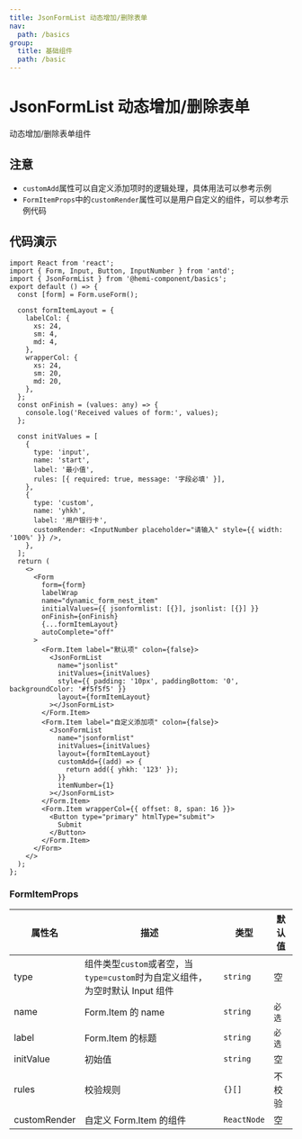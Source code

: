 ```yaml
---
title: JsonFormList 动态增加/删除表单
nav:
  path: /basics
group:
  title: 基础组件
  path: /basic
---
```


# JsonFormList 动态增加/删除表单

动态增加/删除表单组件

## 注意

- `customAdd`属性可以自定义添加项时的逻辑处理，具体用法可以参考示例
- `FormItemProps`中的`customRender`属性可以是用户自定义的组件，可以参考示例代码

## 代码演示

```tsx
import React from 'react';
import { Form, Input, Button, InputNumber } from 'antd';
import { JsonFormList } from '@hemi-component/basics';
export default () => {
  const [form] = Form.useForm();

  const formItemLayout = {
    labelCol: {
      xs: 24,
      sm: 4,
      md: 4,
    },
    wrapperCol: {
      xs: 24,
      sm: 20,
      md: 20,
    },
  };
  const onFinish = (values: any) => {
    console.log('Received values of form:', values);
  };

  const initValues = [
    {
      type: 'input',
      name: 'start',
      label: '最小值',
      rules: [{ required: true, message: '字段必填' }],
    },
    {
      type: 'custom',
      name: 'yhkh',
      label: '用户银行卡',
      customRender: <InputNumber placeholder="请输入" style={{ width: '100%' }} />,
    },
  ];
  return (
    <>
      <Form
        form={form}
        labelWrap
        name="dynamic_form_nest_item"
        initialValues={{ jsonformlist: [{}], jsonlist: [{}] }}
        onFinish={onFinish}
        {...formItemLayout}
        autoComplete="off"
      >
        <Form.Item label="默认项" colon={false}>
          <JsonFormList
            name="jsonlist"
            initValues={initValues}
            style={{ padding: '10px', paddingBottom: '0', backgroundColor: '#f5f5f5' }}
            layout={formItemLayout}
          ></JsonFormList>
        </Form.Item>
        <Form.Item label="自定义添加项" colon={false}>
          <JsonFormList
            name="jsonformlist"
            initValues={initValues}
            layout={formItemLayout}
            customAdd={(add) => {
              return add({ yhkh: '123' });
            }}
            itemNumber={1}
          ></JsonFormList>
        </Form.Item>
        <Form.Item wrapperCol={{ offset: 8, span: 16 }}>
          <Button type="primary" htmlType="submit">
            Submit
          </Button>
        </Form.Item>
      </Form>
    </>
  );
};
```

<API src="./index.tsx"></API>

### FormItemProps

| 属性名 | 描述 | 类型 | 默认值 |
| --- | --- | --- | --- |
| type | 组件类型`custom`或者空，当`type=custom`时为自定义组件，为空时默认 Input 组件 | `string` | 空 |
| name | Form.Item 的 name | `string` | `必选` |
| label | Form.Item 的标题 | `string` | `必选` |
| initValue | 初始值 | `string` | 空 |
| rules | 校验规则 | `{}[]` | 不校验 |
| customRender | 自定义 Form.Item 的组件 | `ReactNode` | 空 |
